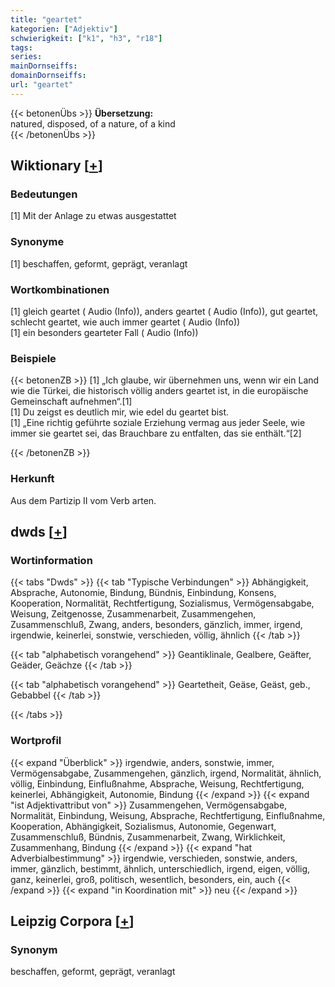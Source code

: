 ```yaml
---
title: "geartet"
kategorien: ["Adjektiv"]
schwierigkeit: ["k1", "h3", "r18"]
tags:
series:
mainDornseiffs:
domainDornseiffs:
url: "geartet"
---
```


{{< betonenÜbs >}}
**Übersetzung:**  
natured, disposed, of a nature, of a kind  
{{< /betonenÜbs >}}

## Wiktionary [[+](https://de.wiktionary.org/wiki/geartet)]

### Bedeutungen
[1] Mit der Anlage zu etwas ausgestattet  

### Synonyme
[1] beschaffen, geformt, geprägt, veranlagt  

### Wortkombinationen
[1] gleich geartet ( Audio (Info)), anders geartet ( Audio (Info)), gut geartet, schlecht geartet, wie auch immer geartet ( Audio (Info))  
[1] ein besonders gearteter Fall ( Audio (Info))  

### Beispiele
{{< betonenZB >}}
[1] „Ich glaube, wir übernehmen uns, wenn wir ein Land wie die Türkei, die historisch völlig anders geartet ist, in die europäische Gemeinschaft aufnehmen“.[1]  
[1] Du zeigst es deutlich mir, wie edel du geartet bist.  
[1] „Eine richtig geführte soziale Erziehung vermag aus jeder Seele, wie immer sie geartet sei, das Brauchbare zu entfalten, das sie enthält.“[2]  

{{< /betonenZB >}}
### Herkunft
Aus dem Partizip II vom Verb arten.  



## dwds [[+](https://www.dwds.de/wb/geartet)]

### Wortinformation
{{< tabs "Dwds" >}}
{{< tab "Typische Verbindungen" >}}
Abhängigkeit, Absprache, Autonomie, Bindung, Bündnis, Einbindung, Konsens, Kooperation, Normalität, Rechtfertigung, Sozialismus, Vermögensabgabe, Weisung, Zeitgenosse, Zusammenarbeit, Zusammengehen, Zusammenschluß, Zwang, anders, besonders, gänzlich, immer, irgend, irgendwie, keinerlei, sonstwie, verschieden, völlig, ähnlich
{{< /tab >}}

{{< tab "alphabetisch vorangehend" >}}
Geantiklinale, Gealbere, Geäfter, Geäder, Geächze
{{< /tab >}}

{{< tab "alphabetisch vorangehend" >}}
Geartetheit, Geäse, Geäst, geb., Gebabbel
{{< /tab >}}

{{< /tabs >}}

### Wortprofil
{{< expand "Überblick" >}} irgendwie, anders, sonstwie, immer, Vermögensabgabe, Zusammengehen, gänzlich, irgend, Normalität, ähnlich, völlig, Einbindung, Einflußnahme, Absprache, Weisung, Rechtfertigung, keinerlei, Abhängigkeit, Autonomie, Bindung {{< /expand >}}
{{< expand "ist Adjektivattribut von" >}} Zusammengehen, Vermögensabgabe, Normalität, Einbindung, Weisung, Absprache, Rechtfertigung, Einflußnahme, Kooperation, Abhängigkeit, Sozialismus, Autonomie, Gegenwart, Zusammenschluß, Bündnis, Zusammenarbeit, Zwang, Wirklichkeit, Zusammenhang, Bindung {{< /expand >}}
{{< expand "hat Adverbialbestimmung" >}} irgendwie, verschieden, sonstwie, anders, immer, gänzlich, bestimmt, ähnlich, unterschiedlich, irgend, eigen, völlig, ganz, keinerlei, groß, politisch, wesentlich, besonders, ein, auch {{< /expand >}}
{{< expand "in Koordination mit" >}} neu {{< /expand >}}

## Leipzig Corpora [[+](https://corpora.uni-leipzig.de/en/res?word=geartet&corpusId=deu_newscrawl-public_2018)]


### Synonym
beschaffen, geformt, geprägt, veranlagt

